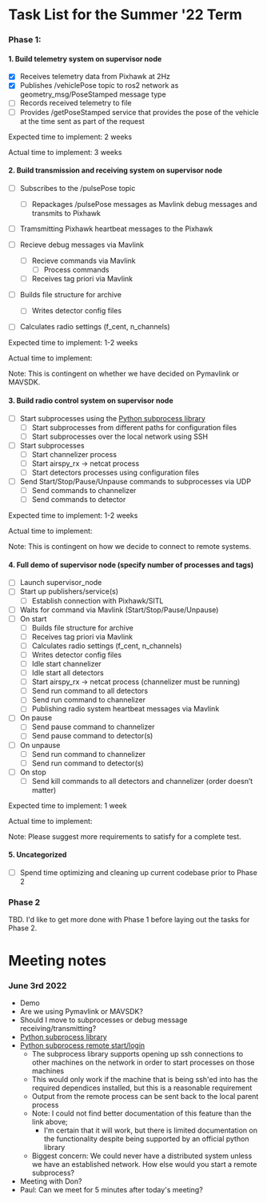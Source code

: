 # Task List for the Summer '22 Term 

### Phase 1:

#### 1. Build telemetry system on supervisor node

- [x] Receives telemetry data from Pixhawk at 2Hz
- [x] Publishes /vehiclePose topic to ros2 network as geometry_msg/PoseStamped message type
- [ ] Records received telemetry to file
- [ ] Provides /getPoseStamped service that provides the pose of the vehicle at the time sent as part of the request

Expected time to implement: 2 weeks

Actual time to implement: 3 weeks 

#### 2. Build transmission and receiving system on supervisor node

- [ ] Subscribes to the /pulsePose topic
  - [ ] Repackages /pulsePose messages as Mavlink debug messages and transmits to Pixhawk 

- [ ] Tramsmitting Pixhawk heartbeat messages to the Pixhawk

- [ ] Recieve debug messages via Mavlink 
  - [ ] Recieve commands via Mavlink 
    - [ ] Process commands 
  - [ ] Receives tag priori via Mavlink

- [ ] Builds file structure for archive
  - [ ] Writes detector config files

- [ ] Calculates radio settings (f_cent, n_channels)

Expected time to implement: 1-2 weeks 

Actual time to implement: 

Note: This is contingent on whether we have decided on Pymavlink or MAVSDK. 

#### 3. Build radio control system on supervisor node

- [ ] Start subprocesses using the [Python subprocess library](https://docs.python.org/3/library/subprocess.html) 
  - [ ] Start subprocesses from different paths for configuration files 
  - [ ] Start subprocesses over the local network using SSH 

- [ ] Start subprocesses 
  - [ ] Start channelizer process
  - [ ] Start airspy_rx -> netcat process 
  - [ ] Start detectors processes using configuration files

- [ ] Send Start/Stop/Pause/Unpause commands to subprocesses via UDP
  - [ ] Send commands to channelizer 
  - [ ] Send commands to detector 

Expected time to implement: 1-2 weeks 

Actual time to implement: 

Note: This is contingent on how we decide to connect to remote systems.  

#### 4. Full demo of supervisor node (specify number of processes and tags)

- [ ] Launch supervisor_node 
- [ ] Start up publishers/service(s)
  - [ ] Establish connection with Pixhawk/SITL
- [ ] Waits for command via Mavlink (Start/Stop/Pause/Unpause)
- [ ] On start
  - [ ] Builds file structure for archive
  - [ ] Receives tag priori via Mavlink
  - [ ] Calculates radio settings (f_cent, n_channels)
  - [ ] Writes detector config files
  - [ ] Idle start channelizer
  - [ ] Idle start all detectors
  - [ ] Start airspy_rx -> netcat process (channelizer must be running)
  - [ ] Send run command to all detectors 
  - [ ] Send run command to channelizer
  - [ ] Publishing radio system heartbeat messages via Mavlink
- [ ] On pause
  - [ ] Send pause command to channelizer
  - [ ] Send pause command to detector(s)
- [ ] On unpause
  - [ ] Send run command to channelizer
  - [ ] Send run command to detector(s)
- [ ] On stop
  - [ ] Send kill commands to all detectors and channelizer (order doesn’t matter)

Expected time to implement: 1 week

Actual time to implement: 

Note: Please suggest more requirements to satisfy for a complete test. 

#### 5. Uncategorized

- [ ] Spend time optimizing and cleaning up current codebase prior to Phase 2

### Phase 2

TBD. I'd like to get more done with Phase 1 before laying out the tasks for Phase 2. 

# Meeting notes 

### June 3rd 2022 

- Demo 
- Are we using Pymavlink or MAVSDK? 
- Should I move to subprocesses or debug message receiving/transmitting? 
- [Python subprocess library](https://docs.python.org/3/library/subprocess.html) 
- [Python subprocess remote start/login](https://programmer.group/experience-sharing-the-best-practice-of-remote-login-server-with-python.html)
  - The subprocess library supports opening up ssh connections to other machines on the network in order to start processes on those machines 
  - This would only work if the machine that is being ssh'ed into has the required dependices installed, but this is a reasonable requirement 
  - Output from the remote process can be sent back to the local parent process
  - Note: I could not find better documentation of this feature than the link above;
    - I'm certain that it will work, but there is limited documentation on the functionality despite being supported by an official python library 
  - Biggest concern: We could never have a distributed system unless we have an established network. How else would you start a remote subprocess? 
 - Meeting with Don? 
 - Paul: Can we meet for 5 minutes after today's meeting? 
